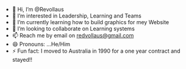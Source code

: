 - 👋 Hi, I’m @Revollaus
- 👀 I’m interested in Leadership, Learning and Teams
- 🌱 I’m currently learning how to build graphics for mey Website
- 💞️ I’m looking to collaborate on Learning systems
- 📫 Reach me by email on redvollaus@gmail.com
- 😄 Pronouns: ...He/Him
- ⚡ Fun fact: I moved to Australia in 1990 for a one year contract and stayed!!

<!---
Revollaus/Revollaus is a ✨ special ✨ repository because its `README.md` (this file) appears on your GitHub profile.
You can click the Preview link to take a look at your changes.
--->
